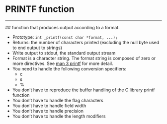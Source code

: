# PRINTF function 
<hr>
## function that produces output according to a format.
<ul>
  <li>
    Prototype: <code>int _printf(const char *format, ...);</code>
  </li>
  <li>
    Returns: the number of characters printed (excluding the null byte used to end output to strings)
  </li>
  <li>
    Write output to stdout, the standard output stream
  </li>
  <li>
    Format is a character string. The format string is composed of zero or more directives. See <a href="https://man7.org/linux/man-pages/man3/printf.3.html" target="_blank">man 3 printf</a> for more detail.
  </li>
  <li>
    You need to handle the following conversion specifiers:
    <ul>
      <li>c</li>
      <li>s</li>
      <li>%</li>
    </ul>
  </li>
  <li>
    You don’t have to reproduce the buffer handling of the C library printf function
  </li>
  <li>
    You don’t have to handle the flag characters
  </li>
  <li>
    You don’t have to handle field width
  </li>
  <li>
    You don’t have to handle precision
  </li>
  <li>
    You don’t have to handle the length modifiers
  </li>
</ul>
